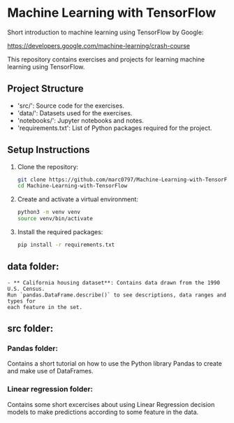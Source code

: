 # Machine Learning with TensorFlow
Short introduction to machine learning using TensorFlow by Google:

https://developers.google.com/machine-learning/crash-course

This repository contains exercises and projects for learning machine learning
using TensorFlow.

## Project Structure

- 'src/': Source code for the exercises.
- 'data/': Datasets used for the exercises.
- 'notebooks/': Jupyter notebooks and notes.
- 'requirements.txt': List of Python packages required for the project.

## Setup Instructions

1. Clone the repository:
    ```bash
    git clone https://github.com/marc0797/Machine-Learning-with-TensorFlow.git
    cd Machine-Learning-with-TensorFlow
    ```

2. Create and activate a virtual environment:
    ```bash
    python3 -m venv venv
    source venv/bin/activate
    ```

3. Install the required packages:
    ```bash
    pip install -r requirements.txt
    ```

## data folder:

    - ** California housing dataset**: Contains data drawn from the 1990 U.S. Census.
    Run `pandas.DataFrame.describe()` to see descriptions, data ranges and types for 
    each feature in the set.

## src folder:
### Pandas folder:
Contains a short tutorial on how to use the Python library Pandas to
create and make use of DataFrames.

### Linear regression folder:
Contains some short excercises about using Linear Regression decision models
to make predictions according to some feature in the data.